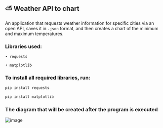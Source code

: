 ## ⛅ Weather API to chart

An application that requests weather information for specific cities via an open API, saves it in `.json` format, and then creates a chart of the minimum and maximum temperatures.

### Libraries used:

    • requests

    • matplotlib

### To install all required libraries, run:

```bash
pip install requests

pip install matplotlib
```

### The diagram that will be created after the program is executed
![image](https://github.com/user-attachments/assets/387422c6-4c0c-489c-a4f8-e3065bfb0d2f)
